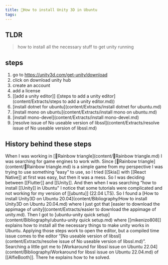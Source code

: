 ```yaml
---
title: 🌱How to install Unity 3D in Ubuntu
tags:
---
```


## TLDR
> how to install all the necessary stuff to get unity running

## steps
1. go to https://unity3d.com/get-unity/download
2. click on download unity hub
3. create an account
4. add a license
5. [[add a unity editor]] ([steps to add a unity editor](content/Extracts/steps to add a unity editor.md))
6. [install dotnet for ubuntu](content/Extracts/install dotnet for ubuntu.md)
7. [install mono on ubuntu](content/Extracts/install mono on ubuntu.md)
8. [install mono-devel](content/Extracts/install mono-devel.md)
9. [resolve issue of No useable version of libssl](content/Extracts/resolve issue of No useable version of libssl.md)

## History behind these steps
When I was working in [🌱Rainbow triangle](content/🌱Rainbow triangle.md) I was searching for game engines to work with. Since [🌱Rainbow triangle](content/🌱Rainbow triangle.md) is a simple game from my perspective I was trying to use something “easy” to use, so I tried [[Skia]] with [[React Native]] at first was easy, but then it was a mess. So I was deciding between [[Flutter]] and [[Unity]]. And then when I was searching “how to install [[Unity]] in Ubuntu" I notice that some tutorials were complicated and not working for my version of [[ubuntu]] (22.04 LTS). So I found a [How to install Unity3D on Ubuntu 20.04](content/Bibliography/How to install Unity3D on Ubuntu 20.04.md) where I just got that [easier to download the appimage of unity](content/Extracts/easier to download the appimage of unity.md). Then I got to [ubuntu-unity quick setup](content/Bibliography/ubuntu-unity quick setup.md) where [[mikenizo808]] explains how to install all the necessary things to make unity works in Ubuntu. Applying those steps work to open the editor, but a compiled time issue comes to the editor “[No useable version of libssl](content/Extracts/resolve issue of No useable version of libssl.md)”. Searching a little got me to [Workaround for libssl issue on Ubuntu 22.04](content/Bibliography/Workaround for libssl issue on Ubuntu 22.04.md) of [[AlfieBooth]]. There he explains how to he solved.
